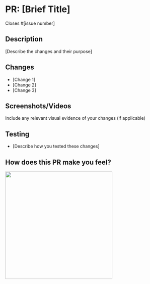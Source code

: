 # PR: [Brief Title]

Closes #[issue number] 

## Description

[Describe the changes and their purpose]

## Changes

- [Change 1]
- [Change 2]
- [Change 3]

## Screenshots/Videos

Include any relevant visual evidence of your changes (if applicable)

## Testing

- [Describe how you tested these changes]

## How does this PR make you feel?

 <img src="https://media.giphy.com/media/j0raxM5grRki5POZQu/giphy.gif?cid=790b7611vnuk5mv9t99k8i8dkqf9h6ncjz8zohwdesnfcan8&ep=v1_gifs_search&rid=giphy.gif&ct=g" width="340"/>